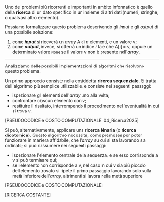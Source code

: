 Uno dei problemi più ricorrenti e importanti in ambito informatico è quello della **ricerca** di un dato specifico in un insieme di altri dati (numeri, stringhe, o qualsiasi altro elemento).

Possiamo formalizzare questo problema descrivendo gli *input* e gli *output* di una possibile soluzione:
1. come ***input*** si riceverà un *array* A di *n* elementi, e un valore v;
2. come ***output***, invece, si otterrà un indice *i* tale che A[i] = v, oppure un determinato valore `None` se il valore v non è presente nell'*array*.
___
Analizziamo delle possibili implementazioni di algoritmi che risolvono questo problema.

Un primo approccio consiste nella cosiddetta **ricerca sequenziale**. Si tratta dell'algoritmo più semplice utilizzabile, e consiste nei seguenti passaggi:
- ispezionare gli elementi dell'*array* uno alla volta;
- confrontare ciascun elemento con v;
- restituire il risultato, interrompendo il procedimento nell'eventualità in cui si trova v.

[PSEUDOCODICE e COSTO COMPUTAZIONALE: 04_Ricerca2025]

Si può, alternativamente, applicare una **ricerca binaria** (o **ricerca dicotomica**). Questo algoritmo necessita, come premessa per poter funzionare in maniera affidabile, che l'*array* su cui si sta lavorando sia ordinato; si può riassumere nei seguenti passaggi:
- ispezionare l'elemento centrale della sequenza, e se esso corrisponde a v si può terminare qui;
- se l'elemento non corrisponde a v, nel caso in cui v sia più piccolo dell'elemento trovato si ripete il primo passaggio lavorando solo sulla metà inferiore dell'*array*, altrimenti si lavora nella metà superiore.

[PSEUDOCODICE e COSTO COMPUTAZIONALE]

[RICERCA COSTANTE]